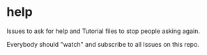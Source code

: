 # help
Issues to ask for help and Tutorial files to stop people asking again.

Everybody should "watch" and subscribe to all Issues on this repo.
